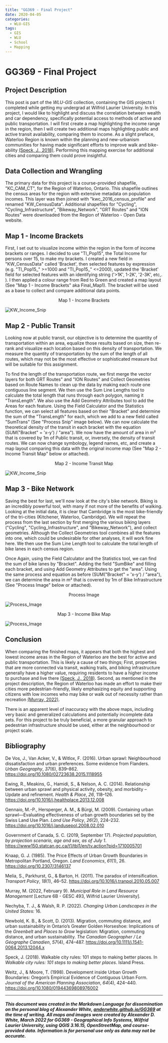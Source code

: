 ```yaml
---
title: "GG369 - Final Project"
date: 2020-04-05
categories:
  - WLU-GIS
tags:
  - GIS
  - WLU
  - School
  - Mapping
---
```


# GG369 - Final Project

## Project Description 

This post is part of the _WLU-GIS_ collection, containing the GIS projects I completed while getting my undergrad at Wilfrid Laurier University. In this project, I would like to highlight and discuss the correlation between wealth and car dependency, specifically potential access to methods of active and public transportation. I will first create a map highlighting the income range in the region, then I will create two additional maps highlighting public and active transit availability, comparing them to income. As a slight preface, Waterloo Region is known within the planning and new-urbanism communities for having made significant efforts to improve walk and bike-ability [(Speck, J., 2018)](#Bibliography). Performing this mapping exercise for additional cities and comparing them could prove insightful. 

## Data Collection and Wrangling

The primary data for this project is a course-provided shapefile, "KC_CAM_CT", for the Region of Waterloo, Ontario. This shapefile outlines the census areas for the region with extensive metadata on population incomes. This layer was then joined with "kwc_2016_census_profile" and renamed "KW_CensusData". Additional shapefiles for "Cycling", "Cycling_Infrastructure", "Bikeway_Network", "GRT Routes" and "ION Routes" were downloaded from the Region of Waterloo - Open Data website. 

## Map 1 - Income Brackets

First, I set out to visualize income within the region in the form of income brackets or ranges. I decided to use  "TI_Pop15", the Total Income for persons over 15, to make my brackets. I created a new field in "KW_CensusData" called 'Bracket', then selected features by expression (e.g. "TI_Pop15_" >=1000 and "TI_Pop15_" <=2000), updated the 'Bracket' field for selected features with an identifying string ('>1K', 1-2K', '2-3K', etc,. ). I then applied a colour range from  Red to Green and created a map layout (See "Map 1 - Income Brackets" aka Final_Map1). The bracket will be used as a base to collect and compare additional data points.

<div style="page-break-after: always;"></div>

<p style="text-align: center;">Map 1 - Income Brackets</p>

![KW_Income_Snip](../assets/images/gg369/KW_Income_Map.jpg)

## Map 2 - Public Transit

Looking now at public transit, our objective is to determine the quantity of transportation within an area, equalize those results based on size, then re-rank and visualize each location based on this density of transportation. We measure the quantity of transportation by the sum of the length of all routes, which may not be the most effective or sophisticated measure but will be suitable for this assignment. 

To find the length of the transportation route, we first merge the vector layers for both GRT Routes" and "ION Routes" and  Collect Geometries based on Route Names to clean up the data by making each route one contiguous line segment. We then use the Sum Line Lengths tool to calculate the total length that runs through each polygon, naming it "TransLength". We also use the Add Geometry Attributes tool to add the Areas for each feature. Using the Field Calculator and the Statistics function, we can select all features based on their "Bracket" and determine the sum of the "TransLength" for each, which we add to a new field called "SumTrans" (See "Process Snip" image below). We can now calculate the theoretical density of the transit in each bracket with the equation (SUM("Bracket" = 'x-y') / "area"). We now have the amount of area in m² that is covered by 1m of Public transit, or, inversely, the density of transit routes. We can now change symbology, legend names, etc, and create a map layout comparing this data with the original income map (See "Map 2 - Income Transit Map" below or attached).
<div style="page-break-after: always;"></div>

<p style="text-align: center;">Map 2 - Income Transit Map</p>

![KW_Income_Snip](../assets/images/gg369/Income_Transit_Map.jpg)

## Map 3 - Bike Network

Saving the best for last, we'll now look at the city's bike network. Biking is an incredibly powerful tool, with many if not more of the benefits of walking. Looking at the initial data, it is clear that Cambridge is the most bike-friendly of the tri-cities (Kitchener, Waterloo, Cambridge). We will repeat the process from the last section by first merging the various biking layers ("Cycling", "Cycling_Infrastructure", and "Bikeway_Network"), and collect geometries. Although the Collect Geometries tool combines all the features into one, which could be undesirable for other analyses, it will work fine here. We then use the Sum Line Length tool to calculate the total length of bike lanes in each census region. 

Once Again, using the Field Calculator and the Statistics tool, we can find the sum of bike lanes by "Bracket". Adding the field "SumBike" and filling each bracket, and using Add Geometry Attributes to get the "area". Using the same process and equation as before (SUM("Bracket" = 'x-y') / "area"), we can determine the area in m² that is covered by 1m of Bike Infrastructure (See "Process Image" below or attached).

<div style="page-break-after: always;"></div>
<p style="text-align: center;">Process Image</p>

![Process_Image](../assets/images/gg369/Process_Snip.jpg)

<p style="text-align: center;">Map 3 - Income Bike Map</p>

![Process_Image](../assets/images/gg369/Income_Bike_Map.jpg)



## Conclusion

When comparing the finished maps, it appears that both the highest and lowest income areas in the Region of Waterloo are the best for active and public transportation. This is likely a cause of two things; First, properties that are more connected via transit, walking trails, and biking infrastructure generally have a higher value, requiring residents to have a higher income to purchase and live there [(Speck, J., 2018)](#Bibliography). Second, as mentioned in the project description, the Region of Waterloo has made an effort to make their cities more pedestrian-friendly, likely emphasizing equity and supporting citizens with low incomes who may bike or walk out of necessity rather than recreation [(Murray, 2022)](#Bibliography).

There is an apparent level of inaccuracy with the above maps, including very basic and generalized calculations and potentially incomplete data sets. For this project to be truly beneficial, a more granular approach to pedestrian infrastructure should be used, either at the neighbourhood or project scale.

## Bibliography

De Vos, J., Van Acker, V., & Witlox, F. (2016). Urban sprawl: Neighbourhood dissatisfaction and urban preferences. Some evidence from Flanders. *Urban Geography*, *37*(6), 839–862. https://doi.org/10.1080/02723638.2015.1118955

Ewing, R., Meakins, G., Hamidi, S., & Nelson, A. C. (2014). Relationship between urban sprawl and physical activity, obesity, and morbidity – Update and refinement. *Health & Place*, *26*, 118–126. https://doi.org/10.1016/j.healthplace.2013.12.008

Gennaio, M.-P., Hersperger, A. M., & Bürgi, M. (2009). Containing urban sprawl—Evaluating effectiveness of urban growth boundaries set by the Swiss Land Use Plan. *Land Use Policy*, *26*(2), 224–232. https://doi.org/10.1016/j.landusepol.2008.02.010

Government of Canada, S. C. (2019, September 17). *Projected population, by projection scenario, age and sex, as of July 1*. https://www150.statcan.gc.ca/t1/tbl1/en/tv.action?pid=1710005701

Knaap, G. J. (1985). The Price Effects of Urban Growth Boundaries in Metropolitan Portland, Oregon. *Land Economics*, *61*(1), 26. https://doi.org/10.2307/3146137

Melia, S., Parkhurst, G., & Barton, H. (2011). The paradox of intensification. *Transport Policy*, *18*(1), 46–52. https://doi.org/10.1016/j.tranpol.2010.05.007

Murray, M. (2022, February 9). *Municipal Role in Land Resource Management* [Lecture 6B - GESC 493, Wilfrid Laurier University].

Nechyba, T. J., & Walsh, R. P. (2022). *Changing Urban Landscapes in the United States:* 16.

Newbold, K. B., & Scott, D. (2013). Migration, commuting distance, and urban sustainability in Ontario’s Greater Golden Horseshoe: Implications of the *Greenbelt* and *Places to Grow* legislation: Migration, commuting distance, and urban sustainability. *The Canadian Geographer / Le Géographe Canadien*, *57*(4), 474–487. https://doi.org/10.1111/j.1541-0064.2013.12044.x

Speck, J. (2018). Walkable city rules: 101 steps to making better places. In *Walkable city rules: 101 steps to making better places*. Island Press.

Weitz, J., & Moore, T. (1998). Development inside Urban Growth Boundaries: Oregon’s Empirical Evidence of Contiguous Urban Form. *Journal of the American Planning Association*, *64*(4), 424–440. https://doi.org/10.1080/01944369808976002

---
##### This document was created in the Markdown Language for dissemination on the personal blog of Alexander White, [anderwhite.github.io/GG369](https://anderwhite.github.io/GG369/) at the time of writing. All maps and images were created by Alexander D. White, March 2022 for GG369 - Geographical Info Systems, Wilfrid Laurier University, using QGIS 3.16.15, OpenStreetMap, and course-provided data. Information is for personal use only as data may not be accurate.